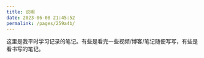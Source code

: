 ```yaml
---
title: 说明
date: 2023-06-08 21:45:52
permalink: /pages/259a4b/
---
```




这里是我平时学习记录的笔记。有些是看完一些视频/博客/笔记随便写写，有些是看书写的笔记。